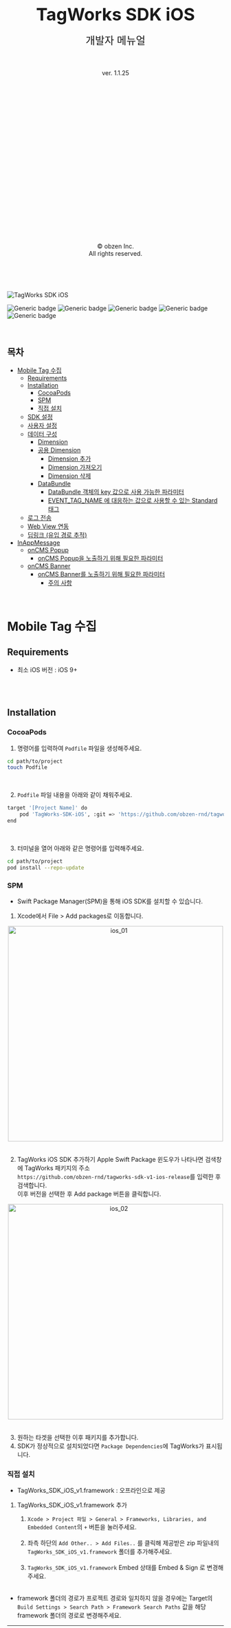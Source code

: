
<div>

<br><br><br><br><br><br><br><br><br>

<p align="center">
  <strong style="font-size: 40px;">TagWorks SDK iOS</strong>
  <br><br>
  <span style="font-size: 24px;">개발자 메뉴얼</span>
  <br><br>
  <br><br>
  ver. 1.1.25
</p>



<br><br><br><br><br><br><br><br><br><br><br><br><br><br><br><br><br><br><br><br><br>

<p align="center">
  © obzen Inc.<br>
  All rights reserved.
</p>

<br><br><br>

</div>

<div style="page-break-after: always;"></div>

![TagWorks SDK iOS](https://capsule-render.vercel.app/api?type=Soft&color=gradient&height=150&section=header&text=TagWorks-SDK-iOS&fontSize=50&animation=fadeOut)

![Generic badge](https://img.shields.io/badge/version-v1.1.25-green.svg)
![Generic badge](https://img.shields.io/badge/license-ApacheLicense2.0-blue.svg)
![Generic badge](https://img.shields.io/badge/Platform-iOS-red.svg)
![Generic badge](https://img.shields.io/badge/support-swift-yellow.svg)
![Generic badge](https://img.shields.io/badge/support-objective--c-yellow.svg)

<br>



## 목차
- [Mobile Tag 수집](#mobile-tag-수집)
  - [Requirements](#requirements)
  - [Installation](#installation)
    - [CocoaPods](#cocoapods)
    - [SPM](#spm)
    - [직접 설치](#직접-설치)
  - [SDK 설정](#sdk-설정)
  - [사용자 설정](#사용자-설정)
  - [데이터 구성](#데이터-구성)
    - [Dimension](#dimension)
    - [공용 Dimension](#공용-dimension)
      - [Dimension 추가](#dimension-추가)
      - [Dimension 가져오기](#dimension-가져오기)
      - [Dimension 삭제](#dimension-삭제)
    - [DataBundle](#databundle)
      - [DataBundle 객체의 key 값으로 사용 가능한 파라미터](#databundle-객체의-key-값으로-사용-가능한-파라미터)
      - [EVENT\_TAG\_NAME 에 대응하는 값으로 사용할 수 있는 Standard 태그](#event_tag_name-에-대응하는-값으로-사용할-수-있는-standard-태그)
  - [로그 전송](#로그-전송)
  - [Web View 연동](#web-view-연동)
  - [딥링크 (유입 경로 추적)](#딥링크-유입-경로-추적)
- [InAppMessage](#inappmessage)
  - [onCMS Popup](#oncms-popup)
    - [onCMS Popup을 노출하기 위해 필요한 파라미터](#oncms-popup을-노출하기-위해-필요한-파라미터)
  - [onCMS Banner](#oncms-banner)
    - [onCMS Banner를 노출하기 위해 필요한 파라미터](#oncms-banner를-노출하기-위해-필요한-파라미터)
      - [주의 사항](#주의-사항)

<br>
<div style="page-break-after: always;"></div>

# Mobile Tag 수집

## Requirements

-   최소 iOS 버전 : iOS 9+
  
<br>
<br>

## Installation

### CocoaPods

1. 명령어를 입력하여 `Podfile` 파일을 생성해주세요.

```bash
cd path/to/project
touch Podfile
```

<br>

2. `Podfile` 파일 내용을 아래와 같이 채워주세요.

```bash
target '[Project Name]' do
    pod 'TagWorks-SDK-iOS', :git => 'https://github.com/obzen-rnd/tagworks-sdk-v1-ios-release.git', :tag => 'release 최신 버전'
end
```

<br>

3. 터미널을 열어 아래와 같은 명령어를 입력해주세요.

```bash
cd path/to/project
pod install --repo-update
```

### SPM

-   Swift Package Manager(SPM)을 통해 iOS SDK를 설치할 수 있습니다.
    <br>

1. Xcode에서 File > Add packages로 이동합니다.

<center><img width="500" alt="ios_01" src="https://github.com/user-attachments/assets/37229da4-6171-4760-a877-d6c0841b701d"></center>

<br>

2. TagWorks iOS SDK 추가하기
   Apple Swift Package 윈도우가 나타나면 검색창에 TagWorks 패키지의 주소<br>
   `https://github.com/obzen-rnd/tagworks-sdk-v1-ios-release`를 입력한 후 검색합니다.<br>
   이후 버전을 선택한 후 Add package 버튼을 클릭합니다.<br>

<center><img width="500" alt="ios_02" src="https://github.com/user-attachments/assets/140a846e-4ba7-4919-b710-d58a0ac4a57b"></center>
<br>

3. 원하는 타겟을 선택한 이후 패키지를 추가합니다.<br>
4. SDK가 정상적으로 설치되었다면 `Package Dependencies`에 TagWorks가 표시됩니다.

### 직접 설치

-   TagWorks_SDK_iOS_v1.framework : 오프라인으로 제공

1.  TagWorks_SDK_iOS_v1.framework 추가
    <br>

    1. `Xcode > Project 파일 > General > Frameworks, Libraries, and Embedded Content`의 `+` 버튼을 눌러주세요.<br><br>
    2. 좌측 하단의 `Add Other.. > Add Files..` 를 클릭해 제공받은 zip 파일내의 `TagWorks_SDK_iOS_v1.framework` 폴더를 추가해주세요.<br><br>
    3. `TagWorks_SDK_iOS_v1.framework` Embed 상태를 Embed & Sign 로 변경해주세요.<br>

    <br>

-   framework 폴더의 경로가 프로젝트 경로와 일치하지 않을 경우에는 Target의 `Build Settings > Search Path > Framework Search Paths` 값을 해당 framework 폴더의 경로로 변경해주세요.

-------------

<br>

## SDK 설정

| 옵션              | 타입     | 기본값   | 설명                                                      |
| ---------------- | ------- | ------ | -------------------------------------------------------  |
| siteId           | String  | null   | 행동 정보 수집 대상 사이트 식별자                                |
| baseUrl          | String  | null   | 행동 정보 데이터 수집 서버 url 주소                             |
| isUseIntervals   | Bool    | false  | 주기 발송 사용 여부, false 일 경우 dispatchInterval 값이 무시되고 항상 즉시 발송된다.     |
| dispatchInterval | Double  | 3      | 행동 정보 데이터 발송 주기 (최소 3초, 최대 10초 설정), 초단위        |
| sessionTimeOut   | Double  | 5      | 행동 정보 데이터 수집 서버의 연결 대기 시간 (second), <b>최소 3초, 최대 60초 설정                          |
| isManualDispatch | Bool    | false  | 행동 정보 데이터 수동 발송 여부                                 |
| userAgent        | String  | null   | user Agent 정보, 설정할 경우 설정된 값으로 전달                  |
| appVersion       | String  | null   | Application 버전 정보, 설정하지 않을 경우 short version 전송     |
| appName          | String  | null   | Application 이름, 설정하지 않을 경우 bundle name 전송           |
| isUseDynamicParameter | Bool   | false | Dimension 동적 파라미터 사용 여부 (기본값 : false)           |
|                                                                                                |

<br>

-   **siteId** 및 **baseUrl** 을 설정하지 않는 경우 SDK 초기화 과정에서 오류가 발생합니다.
-   **isUseIntervals** 값을 false로 설정할 경우에는 dispatchInterval 값이 무시되고 항상 즉시 발송됩니다. <br>true로 설정할 경우에는 dispatchInterval 값에 지정된 초를 주기로 데이터를 발송합니다.
-   **dispatchInterval** 은 큐에 저장된 행동 정보 데이터를 지정한 초만큼 발송하기 때문에, 지정한 시간 사이에 어플리케이션이 종료되는 경우 발송 할 수 없으니 적절한 시간으로 지정해야 합니다.
-   이러한 경우를 대비하기 위하여 sceneWillResignActive 함수 내부(어플리케이션이 background 상태로 진입하는 부분)에서 dispatch() 메서드 호출을 권장합니다.
-   isManualDispatch 값을 true 로 설정한 경우에는, 명시적으로 dispatch() 함수를 호출해야만 태깅 로그가 발송됩니다.
-   **isUseDynamicParameter** 값을 true로 설정할 경우 Dimension의 key값을 문자형으로 사용하고, false로 설정할 경우 key값을 정수형으로 사용해야 합니다.
    - **isUseDynamicParameter** 에 <span style="color:rgb(223, 95, 56)">설정한 값에 따른 해당 메소드와는 다른 Dimension 메소드를 사용 시 데이터가 올바르게 전송되지 않을 수 있습니다.</span>
-   **TagWorks.sharedInstance** 객체를 통하여 Singleton Instance를 제공하며, 전역에서 호출 가능합니다.

<br>

> Swift

```swift
// 둘 중 추가한 방법에 따라 SDK import
// SPM 또는 CocoaPod 으로 라이브러리 추가한 경우
import TagWorks_SDK_iOS

// 릴리즈 프레임워크 파일로 추가한 경우
import TagWorks_SDK_iOS_v1



// TagWorks instance 설정
TagWorks.sharedInstance.setInstanceConfig(siteId: "00,AAAAAAAA",
                                          baseUrl: URL(string: "http://obzen.com/obzenTagWorks")!,
                                          isUseIntervals: false,
                                          dispatchIntervalWithSeconds: 5,
                                          sessionTimeOutWithSeconds: 5,
                                          userAgent: nil,
                                          isManualDispatch: false,
                                          appVersion: "앱 버전",
                                          appName: "앱 이름",
                                          isUseDynamicParameter: true)

//
// *** isUseIntervals : true 로 설정한 경우에만 설정 필요 ***
//
// SceneDelegate class 내부
func sceneWillResignActive(_ scene: UIScene) {
    // 어플리케이션이 background 상태 진입시 태깅 큐에 남아있는 데이터 모두 전송
    TagWorks.sharedInstance.dispatch()
}
```

 - TagWorks 초기화 상태 여부 체크
```swift
if TagWorks.sharedInstance.isInitialize() == false {
    // 초기화가 정상적으로 이루어지지 않은 상태
    // 예외 처리 코드 추가
}
```

<br>

> Objective-C

```objc
// 셋 중 추가한 방법에 따라 SDK import
// 1. SPM으로 라이브러리 추가한 경우
@import TagWorks_SDK_iOS;

// 2. CocoaPod 으로 추가한 경우
#import <TagWorks_SDK_iOS/TagWorks_SDK_iOS-Swift.h>

// 3. 릴리즈 프레임워크 파일로 추가한 경우
#import <TagWorks_SDK_iOS_v1/TagWorks_SDK_iOS_v1-Swift.h>



// TagWorks instance 설정
TagWorks *tagWorksInstance = TagWorks.sharedInstance;
[tagWorksInstance setInstanceConfigWithSiteId:@"00,AAAAAAAA"
                                      baseUrl:[NSURL URLWithString:@"http://obzen.com/obzenTagWorks"]
                               isUseIntervals:NO
                  dispatchIntervalWithSeconds:5
                    sessionTimeOutWithSeconds:5
                                    userAgent:nil
                                   appVersion:@"1.1.0"
                                      appName:@"obzen APP"
                        isUseDynamicParameter:YES];

//
// *** isUseIntervals : true 로 설정한 경우에만 설정 필요 ***
//
// SceneDelegate class 내부
- (void) sceneWillResignActive:(UIScene *)scene {
    // 어플리케이션이 background 상태 진입시 태깅 큐에 남아있는 데이터 모두 전송
    TagWorks *tagWorksInstance = TagWorks.sharedInstance;
    [tagWorksInstance dispatch];
}
```
- TagWorks 초기화 상태 여부 체크
```swift
if (TagWorks.sharedInstance.isInitialize == false) {
    // 초기화가 정상적으로 이루어지지 않은 상태
    // 예외 처리 코드 추가
}
```

<br>
<br>

## 사용자 설정

-   행동 데이터 수집 대상이 되는 사용자를 설정하고 수집 여부를 지정합니다.

| 옵션        | 타입    | 기본값        | 설명                                                           |
| ---------- | ------ | ----------- | ------------------------------------------------------------- |
| userId     | String | null        | 수집 대상 고객 식별자 (사용자 계정)                                   |
| adId       | String | null        | 수집 대상 광고 식별자                                              |
| isOptedOut | String | false       | 행동 정보 데이터 수집 여부 (true로 설정할 경우 수집하지 않음)              |
| contentUrl | String | 패키지 주소    | 행동 정보 page Url 주소 (ex) APP://com.obzen.TagWorks-SDK-iOS    |
| isDebugLogPrint | Bool | false    | SDK 디버그 용도로 로그 출력 여부                                    | 
|                                                                                                   |

<br>


> Swift

```swift
// 수집 대상자 고객 식별자 지정 (로그인 완료 시점에 설정)
TagWorks.sharedInstance.userId = "userid"

// 수집 대상자 광고 식별자 지정
TagWorks.sharedInstance.adId = "광고식별자 UUID"

// 고객이 설정한 개인정보 수집 여부에 따라 수집 여부 지정
// 태깅 로그 전송 제어 용도로도 사용 가능합니다.
TagWorks.sharedInstance.isOptedOut = false

// page url 주소 - 설정하지 않을 경우 기본값 지정 (APP://[AppBundleIdentifier])
TagWorks.sharedInstance.contentUrl = URL(string: "http://obzen.com/")

// SDK 디버그 용도 로그 출력
TagWorks.sharedInstance.isDebugLogPrint = true
```

<br>

> Objective-C

```swift
// 수집 대상자 고객 식별자 지정 (로그인 완료 시점에 설정)
[TagWorks.sharedInstance setUserId:@"userid"];

// 수집 대상자 광고 식별자 지정
TagWorks.sharedInstance.adId = @"광고식별자 UUID";

// 고객이 설정한 개인정보 수집 여부에 따라 수집 여부 지정
// 태깅 로그 전송 제어 용도로도 사용 가능합니다.
[TagWorks.sharedInstance setIsOptedOut:NO];

// page url 주소 - 설정하지 않을 경우 기본값 지정 (APP://[AppBundleIdentifier])
[TagWorks.sharedInstance setContentUrl:[NSURL URLWithString:@"http://obzen.com/"]];

// SDK 디버그 용도 로그 출력
TagWorks.sharedInstance.isDebugLogPrint = YES;
```

<br>

## 데이터 구성

### Dimension

- 디멘젼은 Tagworks SDK를 통해 로그 발송 시 사용자 행동 정보를 수집하는 데이터 정보입니다.
- <span style="color: #6ba455">공용 디멘젼</span>은 한번 설정하면 개별 디멘젼과 함께 로그 발송 시 전달이 되며, TagWorks SDK 인스턴스에 할당이 되어 삭제를 하지 않는 한 계속 정보를 가지고 있습니다.
- <span style="color: #6ba455">개별 디멘젼</span>은 로그 발송 시 파라미터로 전달이 되는 DataBundle 객체에 담기는 행동 정보로, 일반적으로 지역 변수로 처리 시 로그 전송 후 정보가 초기화되어 사라집니다.
- 로그 전송 시 <span style="color: #6ba455">항상 전달이 되어야 하는 정보들은 보통 공용 디멘젼에 할당을 하여 사용하며, 일회성으로 사용하는 정보들은 개별 디멘젼을 사용 하시는 것을 권고</span>드립니다.
- 해당 디멘젼 관련 내용은 iOS/Android 동일합니다.
- 데이터 정보로는 문자형과 숫자형 두 개의 타입 중 원하는 타입을 선택하여 사용할 수 있습니다. (숫자형은 수치데이터 정보를 이용한 통계 목적으로 사용 가능)
- key & value 형태로 값을 설정할 수 있으며, key 값 부분에는 SDK 초기화 시 설정한 isUseDynamicParameter 설정 값에 따라 <span style="color: #6ba455">Int</span> 또는 <span style="color: #6ba455">String</span> 값을 사용합니다.
  - isUseDynamicParameter 를 true 로 설정하는 경우 <span style="color: #6ba455">key 값으로 동적 파라미터를 사용</span>
- 입력하는 key 값은 TagManager 제품에서 정의된 값으로 프로젝트 진행시 전달받을 수 있습니다.

<br>

> Swift

```swift
// # Dimension - index를 사용하여 설정
// value 사용할 경우 문자형, numValue 사용할 경우 숫자형
let dim01 = Dimension(index: 1, value: "설정정보01")
let dim02 = Dimension(index: 2, numValue: 5000.0)

// # Dimension - 동적 파라미터 사용 시
let dim03 = Dimension(key: "사용자행동01", value: "설정정보02")
let dim04 = Dimension(key: "사용자행동02", numValue: 10000.0)
```

<br>

> Objective-C

```objc
// # Dimension - index를 사용하여 설정
// stringValue 사용할 경우 문자형, numValue 사용할 경우 숫자형
Dimension *dim01 = [[Dimension alloc] initWithIndex: 1 value: @"설정정보01"];
Dimension *dim02 = [[Dimension alloc] initWithIndex: 2 numValue: 5000.0];

// # Dimension - 동적 파라미터 사용 시
Dimension *dim03 = [[Dimension alloc] initWithKey:@"사용자행동01" value:@"설정정보02"];
Dimension *dim04 = [[Dimension alloc] initWithKey:@"사용자행동02" numValue:10000.0];
```

<br>

### 공용 Dimension

-   공용 Dimension은 태깅 로그 전송 시 <span style="color: #6ba455">공통적으로 전송해야 할 데이터를 설정하는 용도</span>로 사용합니다.
-   공용 Dimension에서 사용된 index 및 key 값에 다른 Dimension을 덮어쓰지 않는 이상 한 번 설정된 공용 Dimension은 계속 유지됩니다.
-   동적 파라미터 사용 여부에 따라 해당하는 메소드를 사용하여 항목 추가/가져오기 및 삭제를 할 수 있습니다.
-   setCommonDimension() / setDynamicCommonDimension() 메소드를 사용하여 공용 Dimension 항목을 계속 추가할 수 있습니다.
-   getCommonDimension() / getDynamicCommonDimension() 메소드를 사용하여 공용 Dimension 항목을 가져올 수 있습니다.

<br>

#### Dimension 추가

> Swift

```swift
// # set (객체, Array, Dimension index 및 value 가능)
// index를 사용하여 설정 (SDK 초기화 설정 시 isUseDynamicParameter를 설정하지 않거나 false로 설정한 경우 사용)
let dim01 = Dimension(index: 1, value: "설정정보01")
let dim02 = Dimension(index: 2, numValue: 99999.9)

TagWorks.sharedInstance.setCommonDimension(dim01)                            // 객체 전달
TagWorks.sharedInstance.setCommonDimension(dim02)
// 또는
TagWorks.sharedInstance.setCommonDimensions([dim01, dim02])                  // Array 전달

TagWorks.sharedInstance.setCommonDimension(index: 3, value: "설정정보02")      // 문자형
TagWorks.sharedInstance.setCommonDimension(index: 4, numValue: 10000.0)       // 숫자형
```
```swift
// # set (객체, Array, Dimension key 및 value 가능)
// 동적 파라미터 key 값을 사용하여 설정 (SDK 초기화 설정 시 isUseDynamicParameter를 true로 설정한 경우 사용)
let dim01 = Dimension(key: "사용자행동01", value: "설정정보01")
let dim02 = Dimension(key: "사용자행동02", numValue: 99999.0)

TagWorks.sharedInstance.setDynamicCommonDimension(dim01)                     // 객체 전달
TagWorks.sharedInstance.setDynamicCommonDimension(dim02)
// 또는
TagWorks.sharedInstance.setDynamicCommonDimensions([dim01, dim02])           // Array 전달

TagWorks.sharedInstance.setDynamicCommonDimension(key: "사용자행동03", value: "설정정보02")  // 문자형
TagWorks.sharedInstance.setDynamicCommonDimension(key: "사용자행동04", numValue: 10000.0)    // 숫자형

```

> Objective-C

```swift
// index를 사용하여 설정 (SDK 초기화 설정 시 isUseDynamicParameter를 설정하지 않거나 false로 설정한 경우 사용)
// # set (객체, Array, Dimension 타입/index 및 value 가능)
Dimension *dim01 = [[Dimension alloc] initWithIndex: 1 value:@"설정정보01"];
Dimension *dim02 = [[Dimension alloc] initWithIndex: 2 numValue:99999.9];

[TagWorks.sharedInstance setCommonDimension: dim01];                         // 객체 전달
[TagWorks.sharedInstance setCommonDimension: dim02]; 
// 또는
[TagWorks.sharedInstance setCommonDimensions:[NSArray arrayWithObjects: dim01, dim02, nil]];  // Array 전달

[TagWorks.sharedInstance setCommonDimensionWithIndex: 3 value: @"설정정보02"];                 // 문자형
[TagWorks.sharedInstance setCommonDimensionWithIndex: 4 numValue: 10000.0];                  // 숫자형
```
```swift
// 동적 파라미터 key 값을 사용하여 설정 (SDK 초기화 설정 시 isUseDynamicParameter를 true로 설정한 경우 사용)
// # set (객체, Array, Dimension key 및 value 가능)
Dimension *dim01 = [[Dimension alloc] initWithKey: @"사용자행동01" value:@"설정정보01"];
Dimension *dim02 = [[Dimension alloc] initWithKey: @"사용자행동02" numValue:99999.9];

[TagWorks.sharedInstance setDynamicCommonDimension: dim01];                  // 객체 전달
[TagWorks.sharedInstance setDynamicCommonDimension: dim02]; 
// 또는
[TagWorks.sharedInstance setDynamicCommonDimensions:[NSArray arrayWithObjects: dim01, dim02, nil]];  // Array 전달

[TagWorks.sharedInstance setDynamicCommonDimensionWithKey: @"사용자행동03" value: @"설정정보02"];  // 문자형
[TagWorks.sharedInstance setDynamicCommonDimensionWithKey: @"사용자행동04" numValue: 10000.0];   // 숫자형
```
<br>

#### Dimension 가져오기

> Swift

```swift
// # get - Dimension Array return
// 타입과 index를 사용하여 가져오기 (SDK 초기화 설정 시 isUseDynamicParameter를 설정하지 않거나 false로 설정한 경우 사용)
let commonDimension = TagWorks.sharedInstance.getCommonDimensions()

// # get - Dimension 객체 return
let cDim001 = TagWorks.sharedInstance.getCommonDimension(WithTYpe: Dimension.generalType, index: 1)
let cDim002 = TagWorks.sharedInstance.getCommonDimension(WithTYpe: Dimension.factType, index: 3)

let cDim001Val = cDim001?.value         // 문자형 값
let cDim001Val2 = cDim002?.numValue     // 숫자형 값
```
```swift
// 동적 파라미터 key 값을 사용하여 가져오기 (SDK 초기화 설정 시 isUseDynamicParameter를 true로 설정한 경우 사용)
// # get - Dimension Array return
let commonDimension = TagWorks.sharedInstance.getDynamicCommonDimensions()

// # get - Dimension 객체 return
let cDim001 = TagWorks.sharedInstance.getDynamicCommonDimension(key: "사용자행동01")
let cDim002 = TagWorks.sharedInstance.getDynamicCommonDimension(key: "사용자행동02")

let cDim001Val = cDim001?.value         // 문자형 값
let cDim001Val2 = cDim002?.numValue     // 숫자형 값
```

> Objective-C

```swift
// 타입과 index를 사용하여 가져오기 (SDK 초기화 설정 시 isUseDynamicParameter를 설정하지 않거나 false로 설정한 경우 사용)
// # get - Dimension Array return
NSArray<Dimension *> *commonDimension = TagWorks.sharedInstance.getCommonDimensions;

// # get - Dimension 객체 return
Dimension *cDim001 = [TagWorks.sharedInstance getCommonDimensionWithType: Dimension.generalType index: 1];
Dimension *cDim002 = [TagWorks.sharedInstance getCommonDimensionWithType: Dimension.factType index: 3];

NSString *cDim001Val = cDim001.value;     // 문자형 값
double cDim001Val2 = cDim002.numValue;    // 숫자형 값
```

```swift
// 동적 파라미터 key 값을 사용하여 가져오기 (SDK 초기화 설정 시 isUseDynamicParameter를 true로 설정한 경우 사용)
// # get - Dimension Array return
NSArray<Dimension *> *commonDimension = TagWorks.sharedInstance.getDynamicCommonDimensions()

// # get - Dimension 객체 return
Dimension *cDim001 = [TagWorks.sharedInstance getDynamicCommonDimensionWithKey: @"사용자행동01"];
Dimension *cDim002 = [TagWorks.sharedInstance getDynamicCommonDimensionWithKey: @"사용자행동02"];

NSString *cDim001Val = cDim001.value;      // 문자형 값
double cDim001Val2 = cDim002.numValue;     // 숫자형 값
```
<br>

#### Dimension 삭제

> Swift
```swift
// 타입과 index를 사용하여 삭제하기 (SDK 초기화 설정 시 isUseDynamicParameter를 설정하지 않거나 false로 설정한 경우 사용)
// # 전체 삭제
TagWorks.sharedInstance.removeAllCommonDimension()

// # 해당 타입 및 index 삭제
TagWorks.sharedInstance.removeCommonDimension(WithType: Dimension.generalType, index: 1)
```

```swift
// 동적 파라미터 key 값을 사용하여 삭제하기 (SDK 초기화 설정 시 isUseDynamicParameter를 true로 설정한 경우 사용)
// # 전체 삭제
TagWorks.sharedInstance.removeAllDynamicCommonDimension()

// # 해당 key 값 삭제
TagWorks.sharedInstance.removeDynamicCommonDimension(key: "사용자행동01")
```

<br>

> Objective-C

```swift
// 타입과 index를 사용하여 삭제하기 (SDK 초기화 설정 시 isUseDynamicParameter를 설정하지 않거나 false로 설정한 경우 사용)
// # 전체 삭제
[TagWorks.sharedInstance removeAllCommonDimension];

// # 해당 타입 및 index 삭제
[TagWorks.sharedInstance removeCommonDimensionWithType: Dimension.generalType index:1];
```

```swift
// 동적 파라미터 key 값을 사용하여 삭제하기 (SDK 초기화 설정 시 isUseDynamicParameter를 true로 설정한 경우 사용)
// # 전체 삭제
[TagWorks.sharedInstance removeAllDynamicCommonDimension];

// # 해당 key 값 삭제
[TagWorks.sharedInstance removeDynamicCommonDimensionWithKey: @"사용자행동01"];
```

<br>

### DataBundle

-   태깅 로그를 전송 하기 위해 필요한 정보들을 담는 클래스로 기본 파라미터 및 Dimension 정보를 쉽게 관리할 수 있습니다.
-   DataBundle 클래스는 key와 value의 집합으로 구성된 컨테이너입니다.
-   태그명 Key에 대응하는 값으로는 DataBundle 클래스가 제공하는 기본 태그 값을 사용하거나, 사용자 정의 String 값을 직접 입력할 수 있습니다.
-   <mark>기본적으로 EVENT_TAG_NAME 값을 설정하지 않는 경우, 로그 전송이 이루어지지 않습니다.</mark>
-   putDimensions() 또는 putDynamicDimension() 메소드를 이용하여 Dimension 객체를 DataBundle 내부에 추가하여 개별 디멘젼으로 사용할 수 있습니다.
    <br>
    <br>

#### DataBundle 객체의 key 값으로 사용 가능한 파라미터

| 파라미터                        | 타입    | 설명                                      |
| ----------------------------- | ------ | ---------------------------------------- |
| EVENT_TAG_NAME                | String | 태그명                                    |
| EVENT_TAG_PARAM_TITLE         | String | 태그 화면 타이틀                             |
| EVENT_TAG_PARAM_PAGE_PATH     | String | 태그 화면 경로                              |
| EVENT_TAG_PARAM_KEYWORD       | String | 태그 검색어                                 |
| EVENT_TAG_PARAM_CUSTOM_PATH   | String | 태그 사용자 정의 경로 - 추가 분석을 위한 경로      |
| EVENT_TAG_PARAM_ERROR_MSG     | String | 태그 에러 메세지                             |

<br>

#### <span style="color: #6ba455">EVENT_TAG_NAME</span> 에 대응하는 값으로 사용할 수 있는 Standard 태그

| EVENT_TAG_NAME | 설명                  |
| -------------- | -------------------- |
| PAGE_VIEW      | 페이지뷰 태그           |
| CLICK          | 클릭 태그              |
| SCROLL         | 화면 스크롤 태그        |
| DOWNLOAD       | 파일 다운로드 태그       |
| OUT_LINK       | 링크 이동 태그          |
| SEARCH         | 검색 태그              |
| ERROR          | 오류 발생 태그          |
| REFERRER       | 유입 경로 태그          |

<br>

> Swift

```swift
let bundle = DataBundle()

// # 기본 설정
// 태그명 - Standard 태그 or 사용자 정의 태그명
bundle.putString(DataBundle.EVENT_TAG_NAME, EventTag.PAGE_VIEW.description)
// 또는
bundle.putString(DataBundle.EVENT_TAG_NAME, StandardEventTag.PAGE_VIEW)

// 화면(뷰) 타이틀
bundle.putString(DataBundle.EVENT_TAG_PARAM_TITLE, "화면타이틀")
// 화면 경로
bundle.putString(DataBundle.EVENT_TAG_PARAM_PAGE_PATH, "/화면경로")
// 검색어
bundle.putString(DataBundle.EVENT_TAG_PARAM_KEYWORD, "검색어")
// 사용자 정의 url
bundle.putString(DataBundle.EVENT_TAG_PARAM_CUSTOM_PATH, "/사용자정의 경로")
// 에러 메세지
bundle.putString(DataBundle.EVENT_TAG_PARAM_ERROR_MSG, "Crash Exception Log or Message!")
```

```swift
// # 기존 DataBundle 객체를 사용하여 새로운 DataBundle 객체 생성 시 initialize가 가능
let bundle02 = DataBundle(bundle)

bundle02.putString(DataBundle.EVENT_TAG_NAME, "사용자 정의 태그명")
bundle02.putString(DataBundle.EVENT_TAG_PARAM_TITLE, "화면타이틀02")
```

```swift
// # DataBundle에 저장할 개별 디멘젼 설정
//
// 방법 1. 타입과 index를 이용한 개별 디멘젼 설정 (SDK 초기화 설정 시 isUseDynamicParameter를 설정하지 않거나 false로 설정한 경우 사용)
//

let dim01 = Dimension(index: 1, value: "설정정보01")
let dim02 = Dimension(index: 2, numValue: 10000.0)

// bundle 객체에 일반 Dimension 추가
bundle.putDimension(dim01)          // 단일 객체
bundle.putDimensions([dim02])       // Array 형 객체

// bundle 객체의 Dimension 가져오기
let dimensions = bundle.getDimensions()                                         // Dimension Array 값
let dimension = bundle.getDimension(WithType: Dimension.generalType, index: 1)  // 해당 타입 index의 Dimension

// bundle 객체의 Dimension 삭제
bundle.removeAllDimension()                                         // 전체 삭제
bundle.removeDimension(WithType: Dimension.generalType, index: 1)   // 해당 타입 index의 Dimension 삭제


//
// 방법 2. 동적 파라미터 key 값을 이용한 개별 디멘젼 설정 (SDK 초기화 설정 시 isUseDynamicParameter를 true로 설정한 경우 사용)
//
let dim01 = Dimension(key: "사용자행동01", value: "설정정보01")
let dim02 = Dimension(key: "사용자행동02", numValue: 10000.0)

// bundle 객체에 일반 Dimension 추가
bundle.putDynamicDimension(dim01)           // 단일 객체
bundle.putDynamicDimensions([dim02])        // Array 형 객체

// bundle 객체의 Dimension 가져오기
let dimensions = bundle.getDynamicDimensions()                // Dimension Array 값
let dimension = bundle.getDynamicDimension(key: "사용자행동01")  // 해당 key의 Dimension

// bundle 객체의 Dimension 삭제
bundle.removeAllDynamicDimension()                            // 전체 삭제
bundle.removeDynamicDimension(key: "사용자행동01")               // 해당 key의 Dimension 삭제

```

<br>

> Objective-C

```swift
DataBundle *bundle = [[DataBundle alloc] init];

// # 기본 설정
// 태그 이름 - Standard 태그 or 사용자 정의 태그명
[bundle putString: DataBundle.EVENT_TAG_NAME value: [StandardEventTag toStringWithEventTag:EventTagPAGE_VIEW]];
// 또는
[bundle putString: DataBundle.EVENT_TAG_NAME value: StandardEventTag.PAGE_VIEW];

// 화면(뷰) 타이틀
[bundle putString: DataBundle.EVENT_TAG_PARAM_TITLE value:@"화면이름"];
// 화면 경로
[bundle putString: DataBundle.EVENT_TAG_PARAM_PAGE_PATH value:@"/화면경로"];
// 검색어
[bundle putString: DataBundle.EVENT_TAG_PARAM_KEYWORD value:@"검색어"];
// 사용자 정의 url
[bundle putString: DataBundle.EVENT_TAG_PARAM_CUSTOM_PATH value:@"/사용자정의경로"];
// 에러 메세지
[bundle putString: DataBundle.EVENT_TAG_PARAM_ERROR_MSG value:@"Crash Exception Log or Message!"];
```

```swift
// # 기본 DataBundle 객체를 사용하여 새로운 DataBundle 객체 생성 시 initialize가 가능
DataBundle *bundle02 = [[DataBundle alloc] init: bundle];

[bundle02 putString: DataBundle.EVENT_TAG_NAME value: @"사용자 정의 태그명"];
[bundle02 putString: DataBundle.EVENT_TAG_PARAM_TITLE value: @"화면이름02"];
```

```swift
// # DataBundle에 저장할 Dimension 설정
//
// 방법 1. 타입과 index를 이용한 개별 디멘젼 설정 (SDK 초기화 설정 시 isUseDynamicParameter를 설정하지 않거나 false로 설정한 경우 사용)
//
Dimension *dim01 = [[Dimension alloc] initWithIndex:1 value:@"설정정보01"];       
Dimension *dim02 = [[Dimension alloc] initWithIndex:2 numValue:10000.0];

// bundle 객체에 Dimension 추가
[bundle putDimension: dim01];                                       // 단일 객체
[bundle putDimensions: [NSArray arrayWithObjects:dim02, nil]];      // Array 형 객체

// bundle 객체의 Dimension 가져오기
NSArray<Dimension *> dimensions = [bundle getDimensions];                             // Dimension Array 값
Dimension *dimension = [bundle getDimensionWithType:Dimension.generalType index: 1];  // 해당 타입 index의 Dimension

// bundle 객체의 Dimension 삭제
[bundle removeAllDimension];                                         // 전체 삭제
[bundle removeDimensionWithType:Dimension.generalType index: 1];     // 해당 타입 index의 Dimension 삭제


//
// 방법 2. 동적 파라미터 key 값을 이용한 개별 디멘젼 설정 (SDK 초기화 설정 시 isUseDynamicParameter를 true로 설정한 경우 사용)
//
Dimension *dim01 = [[Dimension alloc] initWithKey:@"사용자행동01" value:@"설정정보01"];
Dimension *dim02 = [[Dimension alloc] initWithKey:@"사용자행동02" numValue:10000.0];

// bundle 객체에 Dimension 추가
[bundle putDynamicDimension: dim01];                                       // 단일 객체
[bundle putDynamicDimensions: [NSArray arrayWithObjects:dim02, nil]];      // Array 형 객체

// bundle 객체의 Dimension 가져오기
NSArray<Dimension *> dimensions = [bundle getDynamicDimensions];          // Dimension Array 값
Dimension *dimension = [bundle getDynamicDimensionWithKey:@"사용자행동01"];  // 해당 key의 Dimension

// bundle 객체의 Dimension 삭제
[bundle removeAllDynamicDimension];                                       // 전체 삭제
[bundle removeDynamicDimensionWithKey:@"사용자행동01"];                      // 해당 key의 Dimension 삭제

```

<br>

## 로그 전송

-   logEvent 함수를 호출하여 로그를 전송합니다.
-   <mark>기본적으로 EVENT_TAG_NAME 값을 설정하지 않는 경우, 수집 로그 전송이 이루어지지 않습니다.</mark>
-   로그 타입에는 페이지뷰 태그, 사용자 태그 두 가지 타입이 존재합니다.
-   로그 타입이 TagWorks.EVENT_TYPE_PAGE 인 경우
    -   `EVENT_TAG_NAME 값이 StandardEvent.PAGE_VIEW 인 경우, EVENT_TAG_PARAM_PAGE_PATH 값은 필수 파라미터입니다.`
-   로그 타입이 TagWorks.EVENT_TYPE_USER_EVENT 인 경우
    -   `EVENT_TAG_NAME 값이 StandardEvent.SEARCH 인 설정한 경우, EVENT_TAG_PARAM_KEYWORD 값은 필수 파라미터입니다.`
    <br>
    <br>

> Swift

```swift
let bundle = DataBundle()

bundle.putString(DataBundle.EVENT_TAG_NAME, StandardEventTag.PAGE_VIEW)
bundle.putString(DataBundle.EVENT_TAG_PARAM_TITLE, "화면이름")
bundle.putString(DataBundle.EVENT_TAG_PARAM_PAGE_PATH, "/화면경로")
bundle.putString(DataBundle.EVENT_TAG_PARAM_CUSTOM_PATH, "/사용자정의경로")

// # 1.페이지뷰 태깅 로그 전송하는 경우
TagWorks.sharedInstance.logEvent(TagWorks.EVENT_TYPE_PAGE, bundle: bundle)

//======================================================================================

// # 2.사용자정의 태깅 로그 전송하는 경우
TagWorks.sharedInstance.logEvent(TagWorks.EVENT_TYPE_USER_EVENT, bundle: bundle)
```

<br>

> Objective-C

```swift
DataBundle *bundle = [[DataBundle alloc] init];

[bundle putString: DataBundle.EVENT_TAG_NAME value: StandardEventTag.PAGE_VIEW];
[bundle putString: DataBundle.EVENT_TAG_PARAM_TITLE value:@"화면이름"];
[bundle putString: DataBundle.EVENT_TAG_PARAM_PAGE_PATH value:@"/화면경로"];
[bundle putString: DataBundle.EVENT_TAG_PARAM_CUSTOM_PATH value:@"/사용자정의경로"];

// # 1.페이지뷰 태깅 로그 전송하는 경우
[TagWorks.sharedInstance logEvent:TagWorks.EVENT_TYPE_PAGE bundle:bundle];

//======================================================================================

// # 2.사용자정의 태깅 로그 전송하는 경우
[TagWorks.sharedInstance logEvent:TagWorks.EVENT_TYPE_USER_EVENT bundle:bundle];
```

<br>

## Web View 연동

-   Web / App 연동을 위한 interface 를 제공합니다.
-   앱에서 Tag Manager Code Snippet 이 포함된 웹뷰를 실행하면, 웹뷰에서 발생된 태깅 로그는 SDK를 통하여 앱으로 전송됩니다.
-   WKWebViewConfiguration 설정 이외의 다른 설정은 필요하지 않습니다.
-   로그인 시 사용자 맵핑을 위해 로그인 시점에 userId 설정하는 부분과 App에서 설정한 Dimension 값을 WebView에서 사용하기 위해 쿠키를<br>
설정하는 부분에 있어 부분적인 대응 개발이 필요할 수 있습니다.
-   <span style="color: #00FFFF">만약 프로젝트에서 Precompiled Header에서 WebKit이 선언되어 있는 경우, #import <WebKit/WebKit.h> 위치를 TagWorks 프레임워크 헤더 선언하는 위치 위에 선언 후 빌드해야 합니다.</span>

<br>

> Swift

```swift
// Web View 설정
// WKUserContentController()를 처음 사용할 경우
let config = WKWebViewConfiguration()
config.userContentController = TagWorks.sharedInstnace.webViewInterface.getContentController()
webView = WKWebView(frame: view.bounds, configuration: config)
self.webViewContainerView.addSubView(webView)


// 기존에 WKUserContentController()를 사용 중인 경우 (권장)
let userContentController = WKUserContentController()       
TagWorks.sharedInstance.webViewInterface.addTagworksWebInterface(userContentController)
config.userContentController = userContentController
webView = WKWebView(frame: view.bounds, configuration: config)
self.webViewContainerView.addSubView(webView)
```

<br>

> Objective-C

```objc
// Web View 설정
// WKUserContentController()를 처음 사용할 경우
WKWebViewConfiguration *config = [[WKWebViewConfiguration alloc] init];
config.userContentController = [[[TagWorks sharedInstance] webViewInterface] getContentController];
WKWebView *webView = [[WKWebView alloc] initWithFrame:CGRectZero configuration:config];
[self.webViewContainerView addSubview:webView];


// 기존에 WKUserContentController()를 사용 중인 경우 (권장)
WKUserContentController *userContentController = [[WKUserContentController alloc] init];
[[TagWorks sharedInstance].webViewInterface addTagworksWebInterface:userContentController];
config.userContentController = userContentController;
WKWebView *webView = [[WKWebView alloc] initWithFrame:CGRectZero configuration:config];
[self.webViewContainerView addSubview:webView];
```

<br>

## 딥링크 (유입 경로 추적)

- Referrer 정보가 포함되어 있는 URL로 부터 앱이 실행이 된 경우, 해당 Referrer 정보를 서버로 수집이 가능합니다.
- 앱에서 해당 URL 정보를 받아오는 함수 내부에 다음과 같은 TagWorks SDK 인터페이스를 호출합니다.
> **Swift**

```swift
TagWorks.sharedInstance.sendReferrerEvent(openURL: <referrer url>)
```
> **Objective-C**
```obj-c
[TagWorks.sharedInstance sendReferrerEventWithOpenURL: <referrer url>];
```

<br>
<br>

# InAppMessage 

## onCMS Popup
- onCMS 연동을 통해 앱 내 팝업을 노출할 수 있습니다.
- onCMS 추천 영역 설정을 통해 가운데 팝업, 하단 슬라이드 팝업, 전체 페이지 팝업 형태로 노출 가능합니다.
  
### onCMS Popup을 노출하기 위해 필요한 파라미터

| 파라미터                        | 타입    | 설명                                                 |
| ----------------------------- | ------ | --------------------------------------------------- |
| onCMSUrl                      | String | 고객사에 설치된 onCMS 서버 URL (예: "https://lab.obzen.com/oncms")     |
| cust_id                       | String | 고객 번호                                             |
| rcmd_area_cd                  | String | 추천 영역 코드                                         |
| viewController 객체            | 객체 포인터 | 팝업을 띄우기 위한 현재 ViewController의 객체 포인터       |
|                                                                                              |

> **Swift**

```swift
// onCMS InAppMessage 호출
TagWorksPopup.sharedInstance.onCMSPopup
                    (onCmsUrl: "https://onCMSUrl", 
                    cust_id: "고객번호", 
                    rcmd_area_cd: "추천영역코드", 
                    owner: self)
```
> **Objective-C**
```obj-c
// onCMS InAppMessage 호출
[TagWorksPopup.sharedInstance onCMSPopupOnCmsUrl: @"https://onCMSUrl" 
                                         cust_id: @"고객번호" 
                                    rcmd_area_cd: @"추천영역코드" 
                                           owner: self];
```

## onCMS Banner
- onCMS 연동을 통해 앱 내 설정한 네이티브 영역에 배너를 노출할 수 있습니다.
- onCMS 추천 영역 설정을 통해 단일 배너, 롤링 배너, 리스트 배너 형태로 노출 가능합니다.
  
### onCMS Banner를 노출하기 위해 필요한 파라미터

| 파라미터                        | 타입     | 설명                                                 |
| ----------------------------- | ------ | --------------------------------------------------- |
| onCmsUrl                      | String | 고객사에 설치된 onCMS 서버 URL (예: "https://lab.obzen.com/oncms")     |
| cust_id                       | String | 고객 번호                                             |
| rcmd_area_cd                  | String | 추천 영역 코드                                         |
| bannerView                    | 객체 포인터 | 배너를 노출하기 위한 UIView 영역의 객체 포인터             |
| defaultPngImageName           | String | 로딩되기 전에 보여줄 디폴트 PNG 이미지 (Asset에 추가된 이미지가 아닌 프로젝트에 파일로 추가) |
|                                                                                              |

#### 주의 사항
> [!CAUTION]
`defaultPngImageName`을 지정하지 않으면 로딩 전 빈 화면이 노출될 수 있습니다.

<br>

> **Swift**

```swift
// onCMS InAppMessage 호출
TagWorksPopup.sharedInstance.onCMSPopupBanner(
                    onCmsUrl: "https://onCMSUrl",
                    cust_id: "고객번호",
                    rcmd_area_cd: "추천영역코드",
                    bannerView: bannerView,
                    defaultPngImageName: "default_image")
```
> **Objective-C**
```obj-c
// onCMS InAppMessage 호출
[TagWorksPopup.sharedInstance onCMSPopupBannerOnCmsUrl: @"https://onCMSUrl"
                                               cust_id: @"고객번호"
                                          rcmd_area_cd: @"추천영역코드"
                                            bannerView: bannerView
                                   defaultPngImageName: @"default_image"];
```